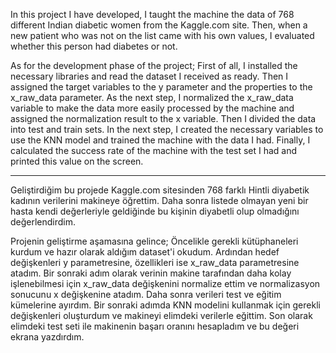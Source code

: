 In this project I have developed, I taught the machine the data of 768 different Indian diabetic women from the Kaggle.com site. Then, when a new patient who was not on the list came with his own values, I evaluated whether this person had diabetes or not.

As for the development phase of the project; 
First of all, I installed the necessary libraries and read the dataset I received as ready. Then I assigned the target variables to the y parameter and the properties to the x_raw_data parameter. As the next step, I normalized the x_raw_data variable to make the data more easily processed by the machine and assigned the normalization result to the x variable. Then I divided the data into test and train sets. In the next step, I created the necessary variables to use the KNN model and trained the machine with the data I had. Finally, I calculated the success rate of the machine with the test set I had and printed this value on the screen.

----------------------------------------------------------------------------------------------------------------------------------------------------------------------------------------------------------
Geliştirdiğim bu projede Kaggle.com sitesinden 768 farklı Hintli diyabetik kadının verilerini makineye öğrettim. Daha sonra listede olmayan yeni bir hasta kendi değerleriyle geldiğinde bu kişinin diyabetli olup olmadığını değerlendirdim.

Projenin geliştirme aşamasına gelince; 
Öncelikle gerekli kütüphaneleri kurdum ve hazır olarak aldığım dataset'i okudum. Ardından hedef değişkenleri y parametresine, özellikleri ise x_raw_data parametresine atadım. Bir sonraki adım olarak verinin makine tarafından daha kolay işlenebilmesi için x_raw_data değişkenini normalize ettim ve normalizasyon sonucunu x değişkenine atadım. Daha sonra verileri test ve eğitim kümelerine ayırdım. Bir sonraki adımda KNN modelini kullanmak için gerekli değişkenleri oluşturdum ve makineyi elimdeki verilerle eğittim. Son olarak elimdeki test seti ile makinenin başarı oranını hesapladım ve bu değeri ekrana yazdırdım.
